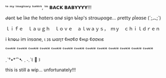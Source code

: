 ᵗᵒ ᵐʸ ⁱᵐᵃᵍⁱⁿᵃʳʸ ʰᵃᵗᵉʳˢ, ⁱᵐ 𝗕𝗔𝗖𝗞 𝗕𝗔𝗕𝗬𝗬𝗬𝗬!!!

ᑯⱺ𐓣𝗍 ᑲ𝖾 ᥣ𝗂𝗄𝖾 𝗍ɦ𝖾 ɦα𝗍𝖾𝗋𝗌 α𐓣ᑯ 𝗌𝗂𝗀𐓣 ᑲᥣ𝖾ρ'𝗌 𝗌𝗍𝗋αωρα𝗀𝖾... ρ𝗋𝖾𝗍𝗍𝗒 ρᥣ𝖾α𝗌𝖾 (´;︵;`)


ｌｉｆｅ　ｌａｕｇｈ　ｌｏｖｅ　ａｌｗａｙｓ，　ｍｙ　ｃｈｉｌｄｒｅｎ

𝗂 𝗄𐓣ⱺω 𝗂ꭑ 𝗂𐓣𝗌α𐓣𝖾, ι נѕ ωαηт ¢нσ¢σ ¢нιρ ¢σσкιє

ᶜᵒᵒᵏⁱᵉ ᶜᵒᵒᵏⁱᵉ ᶜᵒᵒᵏⁱᵉ ᶜᵒᵒᵏⁱᵉ ᶜᵒᵒᵏⁱᵉ ᶜᵒᵒᵏⁱᵉ ᶜᵒᵒᵏⁱᵉ ᶜᵒᵒᵏⁱᵉ ᶜᵒᵒᵏⁱᵉ ᶜᵒᵒᵏⁱᵉ ᶜᵒᵒᵏⁱᵉ ᶜᵒᵒᵏⁱᵉ ᶜᵒᵒᵏⁱᵉ 

ˏˋ°•*⁀➷ ˏ ˗ˏˋ꒰ 🍒 ꒱ 

this is still a wip... unfortunately!!!




